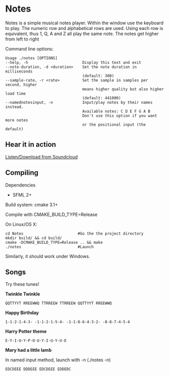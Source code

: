 Notes
========
Notes is a simple musical notes player.
Within the window use the keyboard to play. The numeric row and
alphabetical rows are used. Using each row is equivalent, thus 1, Q, A and Z all play the same note.
The notes get higher from left to right

Command line options:
```
Usage ./notes [OPTIONS]
--help, -h                        Display this text and exit
--note-duration, -d <duration>    Set the note duration in milliseconds
                                  (default: 300)
--sample-rate, -r <rate>          Set the sample in samples per second, higher
                                  means higher quality but also higher load time
                                  (default: 441000)
--namednotesinput, -n             Input/play notes by their names instead.
                                  Available notes: C D E F G A B
                                  Don't use this option if you want more notes
                                  or the positional input (the default)

```

Hear it in action
-------------------

[Listen/Download from Soundcloud](https://soundcloud.com/amish-naidu/notes)


Compiling
-----------
Dependencies

* SFML 2+

Build system: cmake 3.1+

Compile with CMAKE_BUILD_TYPE=Release

On Linux/OS X:

```
cd Notes                        #Go the the project directory
mkdir build/ && cd build/
cmake -DCMAKE_BUILD_TYPE=Release .. && make
./notes                         #Launch
```
Similarly, it should work under Windows.

Songs
----------

Try these tunes!

**Twinkle Twinkle**
  ```
  QQTTYYT RREEWWQ TTRREEW TTRREEW QQTTYYT RREEWWQ
  ```
**Happy Birthday**
  ```
  1-1-2-1-4-3- -1-1-2-1-5-4- -1-1-8-6-4-3-2- -8-8-7-4-5-4
  ```
**Harry Potter theme**
  ```
  E-Y-I-U-Y-P-O-U-Y-I-U-Y-U-E
  ```

**Mary had a little lamb**

  In named input method, launch with -n (./notes -n)
  ```
  EDCDEEE DDDEEE EDCDEEE EDDEDC
  ```
